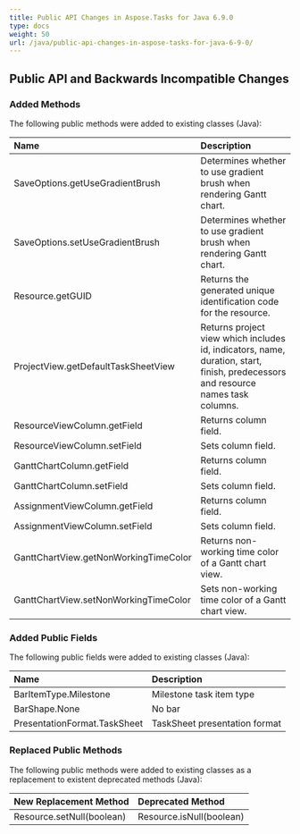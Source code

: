 ```yaml
---
title: Public API Changes in Aspose.Tasks for Java 6.9.0
type: docs
weight: 50
url: /java/public-api-changes-in-aspose-tasks-for-java-6-9-0/
---
```


## **Public API and Backwards Incompatible Changes**
### **Added Methods**
The following public methods were added to existing classes (Java):

|**Name** |**Description** |
| :- | :- |
|SaveOptions.getUseGradientBrush|Determines whether to use gradient brush when rendering Gantt chart. |
|SaveOptions.setUseGradientBrush|Determines whether to use gradient brush when rendering Gantt chart. |
|Resource.getGUID|Returns the generated unique identification code for the resource. |
|ProjectView.getDefaultTaskSheetView|Returns project view which includes id, indicators, name, duration, start, finish, predecessors and resource names task columns. |
|ResourceViewColumn.getField|Returns column field. |
|ResourceViewColumn.setField|Sets column field. |
|GanttChartColumn.getField|Returns column field. |
|GanttChartColumn.setField|Sets column field. |
|AssignmentViewColumn.getField|Returns column field. |
|AssignmentViewColumn.setField|Sets column field. |
|GanttChartView.getNonWorkingTimeColor|Returns non-working time color of a Gantt chart view. |
|GanttChartView.setNonWorkingTimeColor|Sets non-working time color of a Gantt chart view. |
### **Added Public Fields**
The following public fields were added to existing classes (Java):

|**Name** |**Description** |
| :- | :- |
|BarItemType.Milestone|Milestone task item type |
|BarShape.None|No bar |
|PresentationFormat.TaskSheet|TaskSheet presentation format |
### **Replaced Public Methods**
The following public methods were added to existing classes as a replacement to existent deprecated methods (Java):

|**New Replacement Method** |Deprecated Method |
| :- | :- |
|Resource.setNull(boolean)|Resource.isNull(boolean)|

